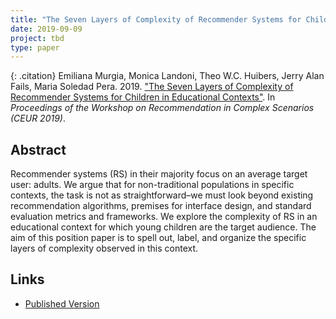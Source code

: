 ```yaml
---
title: "The Seven Layers of Complexity of Recommender Systems for Children in Educational Contexts"
date: 2019-09-09
project: tbd
type: paper
---
```


{: .citation}
Emiliana Murgia, Monica Landoni, Theo W.C. Huibers, Jerry Alan Fails, Maria Soledad Pera. 2019. ["The Seven Layers of Complexity of Recommender Systems for Children in Educational Contexts"](#). In <cite> Proceedings of the Workshop on Recommendation in Complex Scenarios (CEUR 2019)</cite>.

## Abstract

Recommender systems (RS) in their majority focus on an average target user: adults. We argue that for non-traditional populations in specific contexts, the task is not as straightforward–we must look beyond existing recommendation algorithms, premises for interface design, and standard evaluation metrics and frameworks. We explore the complexity of RS in an educational context for which young children are the target audience. The aim of this position paper is to spell out, label, and organize the specific layers of complexity observed in this context.

## Links

* [Published Version](https://ris.utwente.nl/ws/portalfiles/portal/145179008/Huibers_The_Seven_Layers_of_Complexity.pdf)
